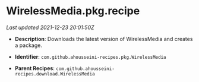 # WirelessMedia.pkg.recipe

_Last updated 2021-12-23 20:01:50Z_

- **Description**: Downloads the latest version of WirelessMedia and creates a package.

- **Identifier**: `com.github.ahousseini-recipes.pkg.WirelessMedia`

- **Parent Recipes**: `com.github.ahousseini-recipes.download.WirelessMedia`
